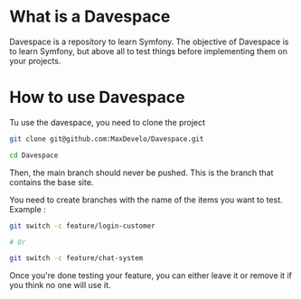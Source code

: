 
# What is a Davespace

Davespace is a repository to learn Symfony. The objective of Davespace is to learn Symfony, but above all to test things before implementing them on your projects.

# How to use Davespace

Tu use the davespace, you need to clone the project
```sh
git clone git@github.com:MaxDevelo/Davespace.git

cd Davespace
```

Then, the main branch should never be pushed. This is the branch that contains the base site.

You need to create branches with the name of the items you want to test.
Example :

```sh
git switch -c feature/login-customer

# Or

git switch -c feature/chat-system
```

Once you're done testing your feature, you can either leave it or remove it if you think no one will use it.

